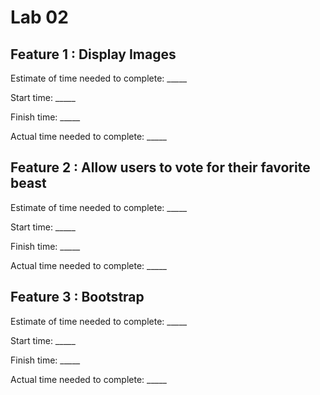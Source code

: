 # Lab 02

## Feature 1 : Display Images

Estimate of time needed to complete: _____

Start time: _____

Finish time: _____

Actual time needed to complete: _____

## Feature 2 : Allow users to vote for their favorite beast

Estimate of time needed to complete: _____

Start time: _____

Finish time: _____

Actual time needed to complete: _____

## Feature 3 : Bootstrap

Estimate of time needed to complete: _____

Start time: _____

Finish time: _____

Actual time needed to complete: _____
